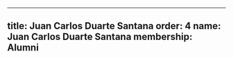 ---
  title: Juan Carlos Duarte Santana
  order: 4
  name: Juan Carlos Duarte Santana
  membership: Alumni
  ---
  